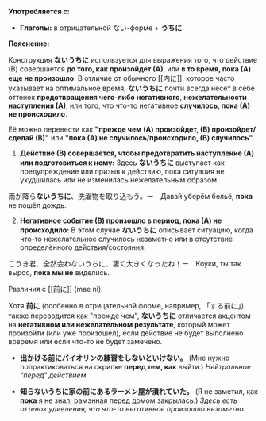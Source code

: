 
**Употребляется с:**

- **Глаголы:** в отрицательной ない-форме + **うちに**.


**Пояснение:**

Конструкция **ないうちに** используется для выражения того, что действие (В) совершается **до того, как произойдет (А)**, или **в то время, пока (А) еще не произошло**. В отличие от обычного [[内に]], которое часто указывает на оптимальное время, **ないうちに** почти всегда несёт в себе оттенок **предотвращения чего-либо негативного**, **нежелательности наступления (А)**, или того, что что-то негативное **случилось, пока (А) не происходило**.

Её можно перевести как **"прежде чем (А) произойдет, (В) произойдет/сделай (В)"** или **"пока (А) не случилось/происходило, (В) случилось"**.


1. **Действие (В) совершается, чтобы предотвратить наступление (А) или подготовиться к нему:** Здесь **ないうちに** выступает как предупреждение или призыв к действию, пока ситуация не ухудшилась или не изменилась нежелательным образом.

雨が降ら**ないうちに**、洗濯物を取り込もう。ー　Давай уберём бельё, **пока** не пошёл дождь.

2. **Негативное событие (В) произошло в период, пока (А) не происходило:** В этом случае **ないうちに** описывает ситуацию, когда что-то нежелательное случилось незаметно или в отсутствие определённого действия/состояния.

こうき君、全然会わないうちに、凄く大きくなったね！ー　Коуки, ты так вырос, **пока мы не** виделись.


Различия с [[前に]] (mae ni):

Хотя **前に** (особенно в отрицательной форме, например, 「する前に」) также переводится как "прежде чем", **ないうちに** отличается акцентом на **негативном или нежелательном результате**, который может произойти (или уже произошел), если действие не будет выполнено вовремя или если что-то не будет замечено.

- **出かける前にバイオリンの練習をしないといけない。** (Мне нужно попрактиковаться на скрипке **перед тем, как** выйти.) _Нейтральное "перед" действием._
    
- **知らないうちに家の前にあるラーメン屋が潰れていた。** (Я не заметил, как **пока** я не знал, рамэнная перед домом закрылась.) _Здесь есть оттенок удивления, что что-то негативное произошло незаметно._